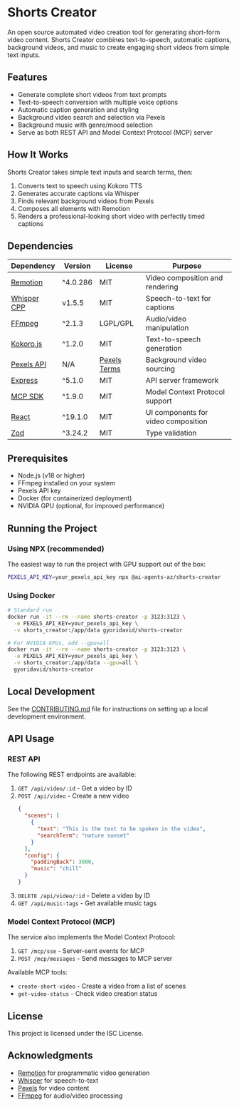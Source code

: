 # Shorts Creator

An open source automated video creation tool for generating short-form video content. Shorts Creator combines text-to-speech, automatic captions, background videos, and music to create engaging short videos from simple text inputs.

## Features

- Generate complete short videos from text prompts
- Text-to-speech conversion with multiple voice options
- Automatic caption generation and styling
- Background video search and selection via Pexels
- Background music with genre/mood selection
- Serve as both REST API and Model Context Protocol (MCP) server

## How It Works

Shorts Creator takes simple text inputs and search terms, then:

1. Converts text to speech using Kokoro TTS
2. Generates accurate captions via Whisper
3. Finds relevant background videos from Pexels
4. Composes all elements with Remotion
5. Renders a professional-looking short video with perfectly timed captions

## Dependencies

| Dependency                                             | Version  | License                                         | Purpose                             |
| ------------------------------------------------------ | -------- | ----------------------------------------------- | ----------------------------------- |
| [Remotion](https://remotion.dev/)                      | ^4.0.286 | MIT                                             | Video composition and rendering     |
| [Whisper CPP](https://github.com/ggml-org/whisper.cpp) | v1.5.5   | MIT                                             | Speech-to-text for captions         |
| [FFmpeg](https://ffmpeg.org/)                          | ^2.1.3   | LGPL/GPL                                        | Audio/video manipulation            |
| [Kokoro.js](https://www.npmjs.com/package/kokoro-js)   | ^1.2.0   | MIT                                             | Text-to-speech generation           |
| [Pexels API](https://www.pexels.com/api/)              | N/A      | [Pexels Terms](https://www.pexels.com/license/) | Background video sourcing           |
| [Express](https://expressjs.com/)                      | ^5.1.0   | MIT                                             | API server framework                |
| [MCP SDK](https://modelcontextprotocol.io/)            | ^1.9.0   | MIT                                             | Model Context Protocol support      |
| [React](https://react.dev/)                            | ^19.1.0  | MIT                                             | UI components for video composition |
| [Zod](https://zod.dev/)                                | ^3.24.2  | MIT                                             | Type validation                     |

## Prerequisites

- Node.js (v18 or higher)
- FFmpeg installed on your system
- Pexels API key
- Docker (for containerized deployment)
- NVIDIA GPU (optional, for improved performance)

## Running the Project

### Using NPX (recommended)

The easiest way to run the project with GPU support out of the box:

```bash
PEXELS_API_KEY=your_pexels_api_key npx @ai-agents-az/shorts-creator
```

### Using Docker

```bash
# Standard run
docker run -it --rm --name shorts-creator -p 3123:3123 \
  -e PEXELS_API_KEY=your_pexels_api_key \
  -v shorts_creator:/app/data gyoridavid/shorts-creator

# For NVIDIA GPUs, add --gpu=all
docker run -it --rm --name shorts-creator -p 3123:3123 \
  -e PEXELS_API_KEY=your_pexels_api_key \
  -v shorts_creator:/app/data --gpu=all \
  gyoridavid/shorts-creator
```

## Local Development

See the [CONTRIBUTING.md](CONTRIBUTING.md) file for instructions on setting up a local development environment.

## API Usage

### REST API

The following REST endpoints are available:

1. `GET /api/video/:id` - Get a video by ID
2. `POST /api/video` - Create a new video
   ```json
   {
     "scenes": [
       {
         "text": "This is the text to be spoken in the video",
         "searchTerm": "nature sunset"
       }
     ],
     "config": {
       "paddingBack": 3000,
       "music": "chill"
     }
   }
   ```
3. `DELETE /api/video/:id` - Delete a video by ID
4. `GET /api/music-tags` - Get available music tags

### Model Context Protocol (MCP)

The service also implements the Model Context Protocol:

1. `GET /mcp/sse` - Server-sent events for MCP
2. `POST /mcp/messages` - Send messages to MCP server

Available MCP tools:

- `create-short-video` - Create a video from a list of scenes
- `get-video-status` - Check video creation status

## License

This project is licensed under the ISC License.

## Acknowledgments

- [Remotion](https://remotion.dev/) for programmatic video generation
- [Whisper](https://github.com/ggml-org/whisper.cpp) for speech-to-text
- [Pexels](https://www.pexels.com/) for video content
- [FFmpeg](https://ffmpeg.org/) for audio/video processing
